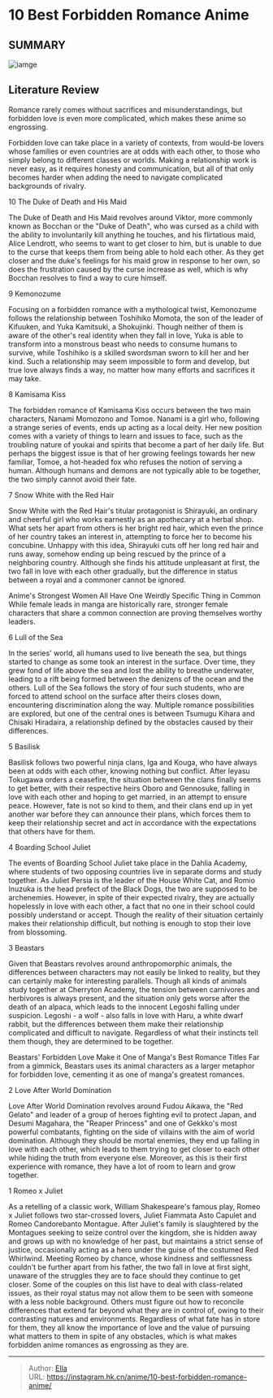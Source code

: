 # 10 Best Forbidden Romance Anime


## SUMMARY 

![iamge](https://static1.srcdn.com/wordpress/wp-content/uploads/2023/10/best-forbidden-romance-anime-featured-image.jpg)

## Literature Review

Romance rarely comes without sacrifices and misunderstandings, but forbidden love is even more complicated, which makes these anime so engrossing.





Forbidden love can take place in a variety of contexts, from would-be lovers whose families or even countries are at odds with each other, to those who simply belong to different classes or worlds. Making a relationship work is never easy, as it requires honesty and communication, but all of that only becomes harder when adding the need to navigate complicated backgrounds of rivalry.









 








 10  The Duke of Death and His Maid 
        

The Duke of Death and His Maid revolves around Viktor, more commonly known as Bocchan or the &#34;Duke of Death&#34;, who was cursed as a child with the ability to involuntarily kill anything he touches, and his flirtatious maid, Alice Lendrott, who seems to want to get closer to him, but is unable to due to the curse that keeps them from being able to hold each other. As they get closer and the duke&#39;s feelings for his maid grow in response to her own, so does the frustration caused by the curse increase as well, which is why Bocchan resolves to find a way to cure himself.





 9  Kemonozume 
        

Focusing on a forbidden romance with a mythological twist, Kemonozume follows the relationship between Toshihiko Momota, the son of the leader of Kifuuken, and Yuka Kamitsuki, a Shokujinki. Though neither of them is aware of the other&#39;s real identity when they fall in love, Yuka is able to transform into a monstrous beast who needs to consume humans to survive, while Toshihiko is a skilled swordsman sworn to kill her and her kind. Such a relationship may seem impossible to form and develop, but true love always finds a way, no matter how many efforts and sacrifices it may take.





 8  Kamisama Kiss 
        

The forbidden romance of Kamisama Kiss occurs between the two main characters, Nanami Momozono and Tomoe. Nanami is a girl who, following a strange series of events, ends up acting as a local deity. Her new position comes with a variety of things to learn and issues to face, such as the troubling nature of youkai and spirits that become a part of her daily life. But perhaps the biggest issue is that of her growing feelings towards her new familiar, Tomoe, a hot-headed fox who refuses the notion of serving a human. Although humans and demons are not typically able to be together, the two simply cannot avoid their fate.





 7  Snow White with the Red Hair 
        

Snow White with the Red Hair&#39;s titular protagonist is Shirayuki, an ordinary and cheerful girl who works earnestly as an apothecary at a herbal shop. What sets her apart from others is her bright red hair, which even the prince of her country takes an interest in, attempting to force her to become his concubine. Unhappy with this idea, Shirayuki cuts off her long red hair and runs away, somehow ending up being rescued by the prince of a neighboring country. Although she finds his attitude unpleasant at first, the two fall in love with each other gradually, but the difference in status between a royal and a commoner cannot be ignored.
            
 
 Anime&#39;s Strongest Women All Have One Weirdly Specific Thing in Common 
While female leads in manga are historically rare, stronger female characters that share a common connection are proving themselves worthy leaders.








 6  Lull of the Sea 
        

In the series&#39; world, all humans used to live beneath the sea, but things started to change as some took an interest in the surface. Over time, they grew fond of life above the sea and lost the ability to breathe underwater, leading to a rift being formed between the denizens of the ocean and the others. Lull of the Sea follows the story of four such students, who are forced to attend school on the surface after theirs closes down, encountering discrimination along the way. Multiple romance possibilities are explored, but one of the central ones is between Tsumugu Kihara and Chisaki Hiradaira, a relationship defined by the obstacles caused by their differences.





 5  Basilisk 
        

Basilisk follows two powerful ninja clans, Iga and Kouga, who have always been at odds with each other, knowing nothing but conflict. After Ieyasu Tokugawa orders a ceasefire, the situation between the clans finally seems to get better, with their respective heirs Oboro and Gennosuke, falling in love with each other and hoping to get married, in an attempt to ensure peace. However, fate is not so kind to them, and their clans end up in yet another war before they can announce their plans, which forces them to keep their relationship secret and act in accordance with the expectations that others have for them.





 4  Boarding School Juliet 
        

The events of Boarding School Juliet take place in the Dahlia Academy, where students of two opposing countries live in separate dorms and study together. As Juliet Persia is the leader of the House White Cat, and Romio Inuzuka is the head prefect of the Black Dogs, the two are supposed to be archenemies. However, in spite of their expected rivalry, they are actually hopelessly in love with each other, a fact that no one in their school could possibly understand or accept. Though the reality of their situation certainly makes their relationship difficult, but nothing is enough to stop their love from blossoming.





 3  Beastars 
        

Given that Beastars revolves around anthropomorphic animals, the differences between characters may not easily be linked to reality, but they can certainly make for interesting parallels. Though all kinds of animals study together at Cherryton Academy, the tension between carnivores and herbivores is always present, and the situation only gets worse after the death of an alpaca, which leads to the innocent Legoshi falling under suspicion. Legoshi - a wolf - also falls in love with Haru, a white dwarf rabbit, but the differences between them make their relationship complicated and difficult to navigate. Regardless of what their instincts tell them though, they are determined to be together.
            
 
 Beastars&#39; Forbidden Love Make it One of Manga&#39;s Best Romance Titles 
Far from a gimmick, Beastars uses its animal characters as a larger metaphor for forbidden love, cementing it as one of manga&#39;s greatest romances.








 2  Love After World Domination 
        

Love After World Domination revolves around Fudou Aikawa, the &#34;Red Gelato&#34; and leader of a group of heroes fighting evil to protect Japan, and Desumi Magahara, the &#34;Reaper Princess&#34; and one of Gekkko&#39;s most powerful combatants, fighting on the side of villains with the aim of world domination. Although they should be mortal enemies, they end up falling in love with each other, which leads to them trying to get closer to each other while hiding the truth from everyone else. Moreover, as this is their first experience with romance, they have a lot of room to learn and grow together.





 1  Romeo x Juliet 
        

As a retelling of a classic work, William Shakespeare&#39;s famous play, Romeo x Juliet follows two star-crossed lovers, Juliet Fiammata Asto Capulet and Romeo Candorebanto Montague. After Juliet&#39;s family is slaughtered by the Montagues seeking to seize control over the kingdom, she is hidden away and grows up with no knowledge of her past, but maintains a strict sense of justice, occasionally acting as a hero under the guise of the costumed Red Whirlwind. Meeting Romeo by chance, whose kindness and selflessness couldn&#39;t be further apart from his father, the two fall in love at first sight, unaware of the struggles they are to face should they continue to get closer.
Some of the couples on this list have to deal with class-related issues, as their royal status may not allow them to be seen with someone with a less noble background. Others must figure out how to reconcile differences that extend far beyond what they are in control of, owing to their contrasting natures and environments. Regardless of what fate has in store for them, they all know the importance of love and the value of pursuing what matters to them in spite of any obstacles, which is what makes forbidden anime romances as engrossing as they are.

---

> Author: [Ella](https://instagram.hk.cn/)  
> URL: https://instagram.hk.cn/anime/10-best-forbidden-romance-anime/  

